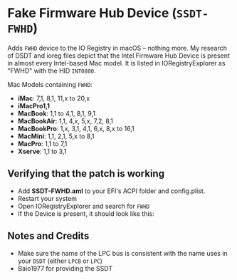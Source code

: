 # Fake Firmware Hub Device (`SSDT-FWHD`) 
Adds `FWHD` device to the IO Registry in macOS – nothing more. My research of DSDT and ioreg files depict that the Intel Firmware Hub Device is present in almost every Intel-based Mac model. It is listed in IORegistryExplorer as "FWHD" with the HID `INT0800`.

Mac Models containing `FWHD`:

- **iMac**: 7,1, 8,1, 11,x to 20,x
- **iMacPro1,1**
- **MacBook**: 1,1 to 4,1, 8,1, 9,1
- **MacBookAir**: 1,1, 4,x, 5,x, 7,2, 8,1
- **MacBookPro**: 1,x, 3,1, 4,1, 6,x, 8,x to 16,1
- **MacMini**: 1,1, 2,1, 5,x to 8,1 
- **MacPro**: 1,1 to 7,1
- **Xserve**: 1,1 to 3,1

## Verifying that the patch is working
- Add **SSDT-FWHD.aml** to your EFI's ACPI folder and config.plist.
- Restart your system 
- Open IORegistryExplorer and search for `FWHD`
- If the Device is present, it should look like this:
  
## Notes and Credits
- Make sure the name of the LPC bus is consistent with the name uses in your `DSDT` (either `LPCB` or `LPC`) 
- Baio1977 for providing the SSDT
